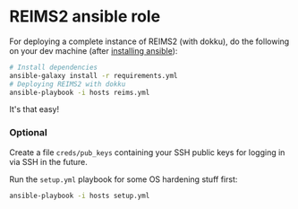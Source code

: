 # REIMS2 ansible role

For deploying a complete instance of REIMS2 (with dokku), do the following on your dev machine (after [installing ansible](https://docs.ansible.com/ansible/latest/installation_guide/intro_installation.html)):

```bash
# Install dependencies
ansible-galaxy install -r requirements.yml
# Deploying REIMS2 with dokku
ansible-playbook -i hosts reims.yml
```

It's that easy!

### Optional

Create a file `creds/pub_keys` containing your SSH public keys for logging in via SSH in the future.

Run the `setup.yml` playbook for some OS hardening stuff first:

```bash
ansible-playbook -i hosts setup.yml
```
